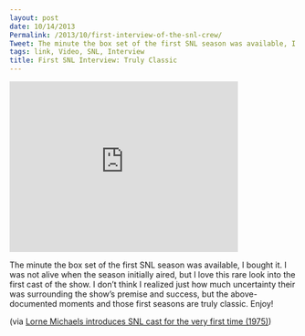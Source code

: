 ```yaml
---
layout: post
date: 10/14/2013
Permalink: /2013/10/first-interview-of-the-snl-crew/
Tweet: The minute the box set of the first SNL season was available, I bought it.
tags: link, Video, SNL, Interview
title: First SNL Interview: Truly Classic
---
```


<iframe id="video" width="400" height="299" src="https://www.youtube.com/embed/D7gvTEA2uT8?feature=oembed" frameborder="0" allowfullscreen></iframe><br />

<p>The minute the box set of the first SNL season was available, I bought it. I was not alive when the season initially aired, but I love this rare look into the first cast of the show. I don&#8217;t think I realized just how much uncertainty their was surrounding the show&#8217;s premise and success, but the above-documented moments and those first seasons are truly classic. Enjoy!</p>

<p>(via <a href="http://www.loopinsight.com/2013/10/12/lorne-michaels-introduces-snl-cast-for-the-very-first-time-1975/">Lorne Michaels introduces SNL cast for the very first time (1975)</a>)</p>